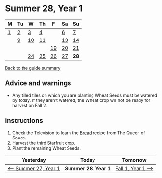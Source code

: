 # Summer 28, Year 1

| M                          | Tu                        | W                         | Th                        | F                         | Sa                        | Su                        |
| -------------------------- | ------------------------- | ------------------------- | ------------------------- |-------------------------- | ------------------------- | ------------------------- |
| [1](year-1-summer-1.md)    | [2](year-1-summer-2.md)   | [3](year-1-summer-3.md)   | [4](year-1-summer-4.md)   |                           | [6](year-1-summer-6.md)   | [7](year-1-summer-7.md)   |
|                            | [9](year-1-summer-9.md)   | [10](year-1-summer-10.md) | [11](year-1-summer-11.md) |                           | [13](year-1-summer-13.md) | [14](year-1-summer-14.md) |
|                            |                           |                           |                           | [19](year-1-summer-19.md) | [20](year-1-summer-20.md) | [21](year-1-summer-21.md) |
|                            |                           | [24](year-1-summer-24.md) | [25](year-1-summer-25.md) | [26](year-1-summer-26.md) | [27](year-1-summer-27.md) | **28**                    |

[Back to the guide summary](readme.md)

## Advice and warnings

- Any tilled tiles on which you are planting Wheat Seeds must be watered by today. If they aren't watered, the Wheat crop will not be ready for harvest on Fall 2.

## Instructions

1. Check the Television to learn the [Bread](https://stardewvalleywiki.com/Bread) recipe from The Queen of Sauce.
2. Harvest the third Starfruit crop.
3. Plant the remaining Wheat Seeds.

| Yesterday                                   | Today                 | Tomorrow                                    |
| ------------------------------------------- | --------------------- | ------------------------------------------- |
| [⟵ Summer 27, Year 1](year-1-summer-27.md) | **Summer 28, Year 1** | [Fall 1, Year 1 ⟶](year-1-fall-1.md)       |
